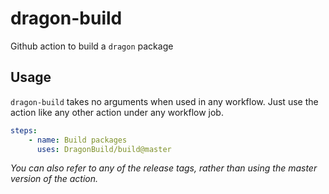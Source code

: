 # dragon-build

Github action to build a `dragon` package

## Usage

`dragon-build` takes no arguments when used in any workflow. Just use
the action like any other action under any workflow job.

```yaml
steps:
    - name: Build packages
      uses: DragonBuild/build@master
```

*You can also refer to any of the release tags, rather than using the
master version of the action.*
